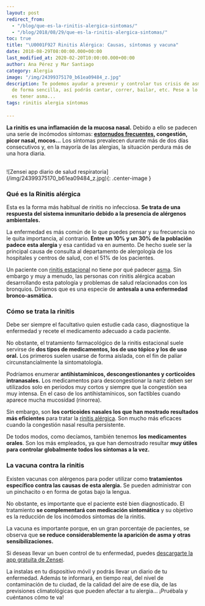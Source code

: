 ```yaml
---
layout: post
redirect_from: 
  - "/blog/que-es-la-rinitis-alergica-sintomas/"
  - "/blog/2018/08/29/que-es-la-rinitis-alergica-sintomas/"
toc: true
title: "\U0001F927 Rinitis Alérgica: Causas, síntomas y vacuna"
date: 2018-08-29T08:00:00.000+00:00
last_modified_at: 2020-02-20T10:00:00.000+00:00
author: Ana Pérez y Mar Santiago
category: Alergia
image: "/img/24399375170_b61ea09484_z.jpg"
description: Te podemos ayudar a prevenir y controlar tus crisis de asma y sus síntomas
  de forma sencilla, así podrás cantar, correr, bailar, etc. Pese a lo horrible que
  es tener asma...
tags: rinitis alergia síntomas

---
```

**La rinitis es una inflamación de la mucosa nasal.** Debido a ello se padecen una serie de incómodos síntomas: **[estornudos frecuentes](https://zenseiapp.com/blog/como-detener-un-ataque-de-estornudos/), congestión, picor nasal, mocos…** Los síntomas prevalecen durante más de dos días consecutivos y, en la mayoría de las alergias, la situación perdura más de una hora diaria.

<br>
![Zensei app diario de salud respiratoria](/img/24399375170_b61ea09484_z.jpg){: .center-image }
<br>

### **Qué es la Rinitis alérgica**

Esta es la forma más habitual de rinitis no infecciosa. **Se trata de una respuesta del sistema inmunitario debido a la presencia de alérgenos ambientales.**

La enfermedad es más común de lo que puedes pensar y su frecuencia no le quita importancia, al contrario. **Entre un 10% y un 30% de la población padece esta alergia** y esa cantidad va en aumento. De hecho suele ser la principal causa de consulta al departamento de alergología de los hospitales y centros de salud, con el 51% de los pacientes.

Un paciente con [rinitis estacional](https://www.rinoebastel.com/alergia) no tiene por qué padecer [asma](https://medlineplus.gov/spanish/ency/article/000141.htm). Sin embargo y muy a menudo, las personas con rinitis alérgica acaban desarrollando esta patología y problemas de salud relacionados con los bronquios. Diríamos que es una especie de **antesala a una enfermedad bronco-asmática.**

### **Cómo se trata la rinitis**

Debe ser siempre el facultativo quien estudie cada caso, diagnostique la enfermedad y recete el medicamento adecuado a cada paciente.

No obstante, el tratamiento farmacológico de la rinitis estacional suele servirse de **dos tipos de medicamentos, los de uso tópico y los de uso oral.** Los primeros suelen usarse de forma aislada, con el fin de paliar circunstancialmente la sintomatología.

Podríamos enumerar **antihistamínicos, descongestionantes y corticoides intranasales.** Los medicamentos para descongestionar la nariz deben ser utilizados solo en periodos muy cortos y siempre que la congestión sea muy intensa. En el caso de los antihistamínicos, son factibles cuando aparece mucha mucosidad (rinorrea).

Sin embargo, son **los corticoides nasales los que han mostrado resultados más eficientes** para tratar la [rinitis alérgica](https://medlineplus.gov/spanish/ency/article/000813.htm). Son mucho más eficaces cuando la congestión nasal resulta persistente.

De todos modos, como decíamos, también tenemos **los medicamentes orales**. Son los más empleados, ya que han demostrado resultar **muy útiles para controlar globalmente todos los síntomas a la vez.**

### **La vacuna contra la rinitis**

Existen vacunas con alérgenos para poder utilizar como **tratamientos específico contra las causas de esta alergia.** Se pueden administrar con un pinchacito o en forma de gotas bajo la lengua.

No obstante, es importante que el paciente esté bien diagnosticado. El tratamiento **se complementará con medicación sintomática** y su objetivo es la reducción de los incómodos síntomas de la rinitis. 

La vacuna es importante porque, en un gran porcentaje de pacientes, se observa que **se reduce considerablemente la aparición de asma y otras sensibilizaciones.**


Si deseas llevar un buen control de tu enfermedad, puedes [descargarte la app gratuita de Zensei](https://zenseiapp.com). 

La instalas en tu dispositivo móvil y podrás llevar un diario de tu enfermedad. Además te informará, en tiempo real, del nivel de contaminación de tu ciudad, de la calidad del aire de ese día, de las previsiones climatológicas que pueden afectar a tu alergia… ¡Pruébala y cuéntanos cómo te va!